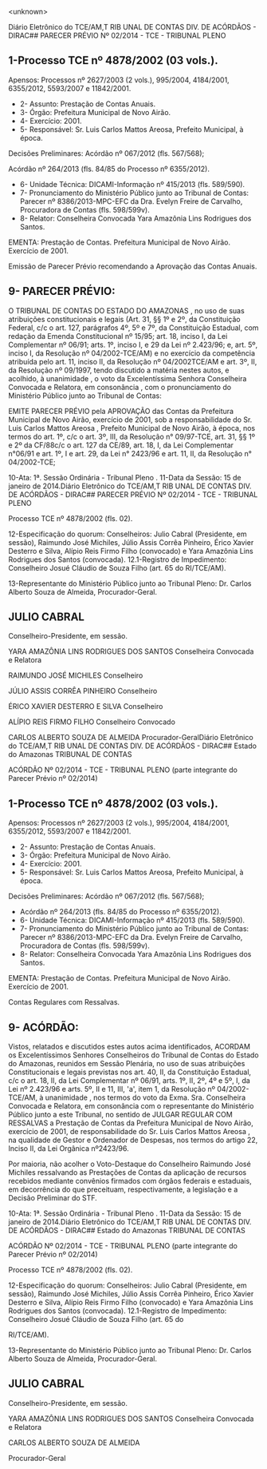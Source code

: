 &lt;unknown&gt;

Diário Eletrônico do TCE/AM,T RIB UNAL DE CONTAS DIV. DE ACÓRDÃOS - DIRAC## PARECER PRÉVIO Nº 02/2014 - TCE - TRIBUNAL PLENO

## 1-Processo TCE nº 4878/2002 (03 vols.).

Apensos: Processos nº 2627/2003 (2 vols.), 995/2004, 4184/2001, 6355/2012, 5593/2007 e 11842/2001.

- 2- Assunto: Prestação de Contas Anuais.
- 3- Órgão: Prefeitura Municipal de Novo Airão.
- 4- Exercício: 2001.
- 5- Responsável: Sr. Luis Carlos Mattos Areosa, Prefeito Municipal, à época.

Decisões Preliminares: Acórdão nº 067/2012 (fls. 567/568);

Acórdão nº 264/2013 (fls. 84/85 do Processo nº 6355/2012).

- 6- Unidade Técnica: DICAMI-Informação nº 415/2013 (fls. 589/590).
- 7- Pronunciamento do Ministério Público junto ao Tribunal de Contas: Parecer nº 8386/2013-MPC-EFC  da  Dra.  Evelyn  Freire  de  Carvalho,  Procuradora  de  Contas  (fls. 598/599v).
- 8- Relator: Conselheira Convocada Yara Amazônia Lins Rodrigues dos Santos.

EMENTA: Prestação  de  Contas.  Prefeitura Municipal de Novo Airão. Exercício de 2001.

Emissão de Parecer Prévio recomendando a Aprovação das Contas Anuais.

## 9- PARECER PRÉVIO:

O TRIBUNAL DE CONTAS DO ESTADO DO AMAZONAS , no uso de suas atribuições constitucionais e legais (Art. 31, §§ 1º e 2º, da Constituição Federal, c/c o art. 127,  parágrafos  4º, 5º e  7º, da  Constituição  Estadual,  com  redação  da  Emenda Constitucional nº 15/95; art. 18, inciso I, da Lei Complementar nº 06/91; arts. 1º, inciso I, e 29  da  Lei  nº  2.423/96;  e,  art.  5º,  inciso  I,  da  Resolução  nº  04/2002-TCE/AM)  e  no exercício  da  competência  atribuída  pelo  art.  11,  inciso  II,  da  Resolução  nº  04/2002TCE/AM e art. 3º, II, da Resolução nº 09/1997, tendo discutido a matéria nestes autos, e acolhido, à unanimidade ,  o  voto  da  Excelentíssima Senhora Conselheira Convocada e Relatora, em  consonância , com  o  pronunciamento  do  Ministério  Público  junto  ao Tribunal de Contas:

EMITE  PARECER  PRÉVIO pela APROVAÇÃO das  Contas  da  Prefeitura Municipal de Novo Airão, exercício de 2001, sob a responsabilidade do Sr. Luis Carlos Mattos Areosa , Prefeito Municipal de Novo Airão, à época, nos termos do art. 1º, c/c o art.  3º,  III,  da  Resolução  n°  09/97-TCE,  art.  31,  §§  1º  e  2º  da  CF/88c/c  o  art.  127  da CE/89, art. 18, I, da Lei Complementar n°06/91 e art. 1º, I e art. 29, da Lei n° 2423/96 e art. 11, II, da Resolução n° 04/2002-TCE;

10-Ata: 1ª. Sessão Ordinária - Tribunal Pleno . 11-Data da Sessão: 15 de janeiro de 2014.Diário Eletrônico do TCE/AM,T RIB UNAL DE CONTAS DIV. DE ACÓRDÃOS - DIRAC## PARECER PRÉVIO Nº 02/2014 - TCE - TRIBUNAL PLENO

Processo TCE nº 4878/2002 (fls. 02).

12-Especificação  do  quorum: Conselheiros:  Julio  Cabral  (Presidente,  em  sessão), Raimundo José Michiles, Júlio Assis Corrêa Pinheiro, Érico Xavier Desterro e Silva, Alípio Reis Firmo Filho (convocado) e Yara Amazônia Lins Rodrigues dos Santos (convocada). 12.1-Registro de Impedimento: Conselheiro Josué Cláudio de Souza Filho (art. 65 do RI/TCE/AM).

13-Representante do Ministério Público junto ao Tribunal Pleno: Dr. Carlos Alberto Souza de Almeida, Procurador-Geral.

## JULIO CABRAL

Conselheiro-Presidente, em sessão.

YARA AMAZÔNIA LINS RODRIGUES DOS SANTOS Conselheira Convocada e Relatora

RAIMUNDO JOSÉ MICHILES Conselheiro

JÚLIO ASSIS CORRÊA PINHEIRO Conselheiro

ÉRICO XAVIER DESTERRO E SILVA Conselheiro

ALÍPIO REIS FIRMO FILHO Conselheiro Convocado

CARLOS ALBERTO SOUZA DE ALMEIDA Procurador-GeralDiário Eletrônico do TCE/AM,T RIB UNAL DE CONTAS DIV. DE ACÓRDÃOS - DIRAC## Estado do Amazonas TRIBUNAL DE CONTAS

ACÓRDÃO Nº 02/2014 - TCE - TRIBUNAL PLENO (parte integrante do Parecer Prévio nº 02/2014)

## 1-Processo TCE nº 4878/2002 (03 vols.).

Apensos: Processos nº 2627/2003 (2 vols.), 995/2004, 4184/2001, 6355/2012, 5593/2007 e 11842/2001.

- 2- Assunto: Prestação de Contas Anuais.
- 3- Órgão: Prefeitura Municipal de Novo Airão.
- 4- Exercício: 2001.
- 5- Responsável: Sr. Luis Carlos Mattos Areosa, Prefeito Municipal, à época.

Decisões Preliminares: Acórdão nº 067/2012 (fls. 567/568);

- Acórdão nº 264/2013 (fls. 84/85 do Processo nº 6355/2012).
- 6- Unidade Técnica: DICAMI-Informação nº 415/2013 (fls. 589/590).
- 7-  Pronunciamento  do  Ministério  Público  junto  ao  Tribunal  de  Contas: Parecer  nº 8386/2013-MPC-EFC da Dra. Evelyn Freire de Carvalho, Procuradora de Contas (fls. 598/599v).
- 8- Relator: Conselheira Convocada Yara Amazônia Lins Rodrigues dos Santos.

EMENTA: Prestação  de  Contas.  Prefeitura  Municipal de Novo Airão. Exercício de 2001.

Contas Regulares com Ressalvas.

## 9- ACÓRDÃO:

Vistos,  relatados  e  discutidos  estes  autos  acima  identificados, ACORDAM os Excelentíssimos Senhores  Conselheiros  do  Tribunal  de  Contas  do  Estado  do  Amazonas, reunidos em Sessão Plenária, no uso de suas atribuições Constitucionais e legais previstas nos art. 40, II, da Constituição Estadual, c/c o art. 18, II, da Lei Complementar nº 06/91, arts. 1º,  II,  2º,  4º  e  5º,  I,  da  Lei  nº  2.423/96  e  arts.  5º,  II  e  11,  III,  'a',  item  1,  da  Resolução  nº 04/2002-TCE/AM, à unanimidade , nos  termos do voto da Exma.  Sra.  Conselheira Convocada e Relatora, em consonância com o representante do Ministério Público junto a este  Tribunal,  no  sentido  de JULGAR  REGULAR  COM  RESSALVAS a  Prestação  de Contas da Prefeitura  Municipal de Novo  Airão, exercício de 2001,  de responsabilidade do Sr. Luis Carlos Mattos Areosa , na qualidade de  Gestor e Ordenador de Despesas, nos termos do artigo 22, Inciso II,  da Lei Orgânica nº2423/96.

Por maioria, não  acolher o Voto-Destaque  do  Conselheiro  Raimundo  José  Michiles ressalvando  as  Prestações  de  Contas  da  aplicação  de  recursos  recebidos  mediante convênios firmados com órgãos federais e estaduais, em decorrência do que  preceituam, respectivamente, a legislação e a Decisão Preliminar do STF.

10-Ata: 1ª. Sessão Ordinária - Tribunal Pleno . 11-Data da Sessão: 15 de janeiro de 2014.Diário Eletrônico do TCE/AM,T RIB UNAL DE CONTAS DIV. DE ACÓRDÃOS - DIRAC## Estado do Amazonas TRIBUNAL DE CONTAS

ACÓRDÃO Nº 02/2014 - TCE - TRIBUNAL PLENO (parte integrante do Parecer Prévio nº 02/2014)

Processo TCE nº 4878/2002 (fls. 02).

12-Especificação  do  quorum: Conselheiros: Julio Cabral (Presidente, em  sessão), Raimundo José Michiles, Júlio Assis Corrêa Pinheiro, Érico Xavier Desterro e Silva, Alípio Reis Firmo Filho (convocado) e Yara Amazônia Lins Rodrigues dos Santos (convocada). 12.1-Registro  de  Impedimento: Conselheiro  Josué  Cláudio  de  Souza  Filho  (art.  65  do

RI/TCE/AM).

13-Representante  do  Ministério  Público  junto  ao  Tribunal  Pleno: Dr. Carlos  Alberto Souza de Almeida, Procurador-Geral.

## JULIO CABRAL

Conselheiro-Presidente, em sessão.

YARA AMAZÔNIA LINS RODRIGUES DOS SANTOS Conselheira Convocada e Relatora

CARLOS ALBERTO SOUZA DE ALMEIDA

Procurador-Geral